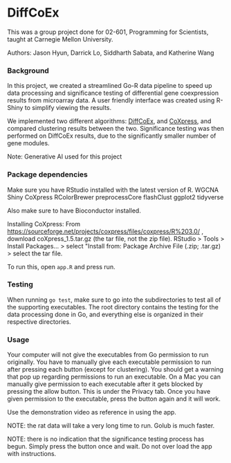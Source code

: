 # DiffCoEx
This was a group project done for 02-601, Programming for Scientists, taught at Carnegie Mellon University. 

Authors: Jason Hyun, Darrick Lo, Siddharth Sabata, and Katherine Wang

### Background
In this project, we created a streamlined Go-R data pipeline to speed up data processing and significance testing of differential gene coexpression results from microarray data. A user friendly interface was created using R-Shiny to simplify viewing the results. 

We implemented two different algorithms: [DiffCoEx](https://bmcbioinformatics.biomedcentral.com/articles/10.1186/1471-2105-11-497), and [CoXpress](https://bmcbioinformatics.biomedcentral.com/articles/10.1186/1471-2105-7-509), and compared clustering results between the two. Significance testing was then performed on DiffCoEx results, due to the significantly smaller number of gene modules. 

Note: Generative AI used for this project

### Package dependencies
Make sure you have RStudio installed with the latest version of R. 
WGCNA
Shiny
CoXpress
RColorBrewer
preprocessCore
flashClust
ggplot2
tidyverse

Also make sure to have Bioconductor installed. 

Installing CoXpress: 
From https://sourceforge.net/projects/coxpress/files/coxpress/R%203.0/ , download coXpress_1.5.tar.gz (the tar file, not the zip file). 
RStudio > Tools > Install Packages... > select "Install from: Package Archive File (.zip; .tar.gz) > select the tar file.

To run this, open `app.R` and press run. 
### Testing 
When running `go test`, make sure to go into the subdirectories to test all of the supporting executables. The root directory contains the testing for the data processing done in Go, and everything else is organized in their respective directories. 
### Usage 
Your computer will not give the executables from Go permission to run originally. You have to manually give each executable permission to run after pressing each button (except for clustering). You should get a warning that pop up regarding permissions to run an executable. On a Mac you can manually give permission to each executable after it gets blocked by pressing the allow button. This is under the Privacy tab. Once you have given permission to the executable, press the button again and it will work. 

Use the demonstration video as reference in using the app. 

NOTE: the rat data will take a very long time to run. Golub is much faster. 

NOTE: there is no indication that the significance testing process has begun. Simply press the button once and wait. Do not over load the app with instructions. 
